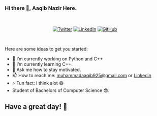### Hi there 👋, Aaqib Nazir Here.
<br>
<p align="center">
	<a href="https://twitter.com/aaqib925"><img src="https://img.shields.io/twitter/follow/aaqib925?label=@aaqib925&style=social" alt="Twitter"></a>  
	<a href="https://"><img src="https://img.shields.io/badge/LinkedIn--_.svg?style=social&logo=linkedin" alt="LinkedIn"></a>  
  <a href="https://github.com/Aaqib925"><img src="https://img.shields.io/github/followers/Aaqib925.svg?label=GitHub&style=social" alt="GitHub"></a>  
</p>

<br>

Here are some ideas to get you started:

- 🔭 I’m currently working on Python and C++
- 🌱 I’m currently learning C++.
- 💬 Ask me how to stay motivated.
- 📫 How to reach me: muhammadaaqib925@gmail.com or
                      <a href="https://www.linkedin.com/in/aaqib-nazir-a65110197/">Linkedin</a>
- ⚡ Fun fact: I think alot 😄
- Student of Bachelors of Computer Science 😎.

## Have a great day! 🤍

<!--
**Aaqib925/Aaqib925** is a ✨ _special_ ✨ repository because its `README.md` (this file) appears on your GitHub profile.
